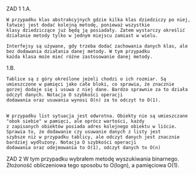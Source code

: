 ZAD 1
1.A. 
    
    W przypadku klas abstrakcyjnych gdzie kilka klas dziedziczy po niej, łatwiej jest dodać kolejną metodę, ponieważ wszystkie
    klasy dziedziczące już będą ją posiadały. Zatem wystarczy określić działanie metody tylko w jednym miejscu zamiast w wielu.

    Interfejsy są używane, gdy trzeba dodać zachowania danych klas, ale bez dodawania działania danej metody. W tym przypadku
    każda klasa może mieć różne zastosowanie danej metody.

1.B. 
    
    Tablice są z góry określone jeżeli chodzi o ich rozmiar. Są umieszczone w pamięci jako całe bloki, co sprawia, że znacznie
    gorzej dodaje się i usuwa z niej dane. Bardzo sprawnie za to działa odczyt danych. Notacja O szybkości operacji
    dodawania oraz usuwania wynosi O(n) za to odczyt to O(1).


    W przypadku list sytuacja jest odwrotna. Obiekty nie są umieszczane "obok siebie" w pamięci, ale oprócz wartości, każdy
    z zapisanych obiektów posiada adres kolejnego obiektu w liście. Sprawia to, że dodawanie czy usuwanie danych z listy jest
    szybsze niż w przypadku tablicy, ale odczyt danych jest znacznie bardziej wydłużony. Notacja O szybkości operacji
    dodawania oraz odejmowania to O(1), odczyt danych to O(n)

ZAD 2 
W tym przypadku wybrałem metodę wyszukiwania binarnego.
Złożoność obliczeniowa tego sposobu to O(logn), a pamięciowa O(1).


